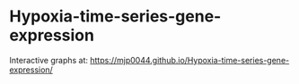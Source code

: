 # Hypoxia-time-series-gene-expression

Interactive graphs at:
https://mjp0044.github.io/Hypoxia-time-series-gene-expression/
